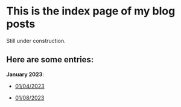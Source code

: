 # This is the index page of my blog posts

Still under construction.

## **Here are some entries:**

**January 2023**:

* [01/04/2023](https://www.jaywhangmakes.com/blog/01-04-2023/01-04-2023.html)

* [01/08/2023](https://www.jaywhangmakes.com/blog/01-08-2023)
